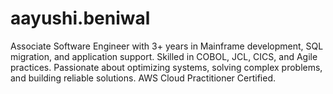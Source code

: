 # aayushi.beniwal
Associate Software Engineer with 3+ years in Mainframe development, SQL migration, and application support. Skilled in COBOL, JCL, CICS, and Agile practices. Passionate about optimizing systems, solving complex problems, and building reliable solutions. AWS Cloud Practitioner Certified.
